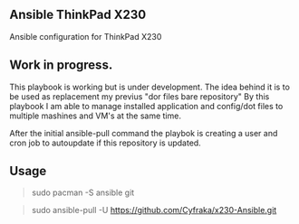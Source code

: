 ## Ansible ThinkPad X230
Ansible configuration for ThinkPad X230 

## Work in progress.
This playbook is working but is under development.
The idea behind it is to be used as replacement my previus "dor files bare repository"
By this playbook I am able to manage installed application and config/dot files to multiple mashines and VM's at the same time.

After the initial ansible-pull command the playbok is creating a user and cron job to autoupdate if this repository is updated.

## Usage
> sudo pacman -S ansible git 

> sudo ansible-pull -U https://github.com/Cyfraka/x230-Ansible.git
